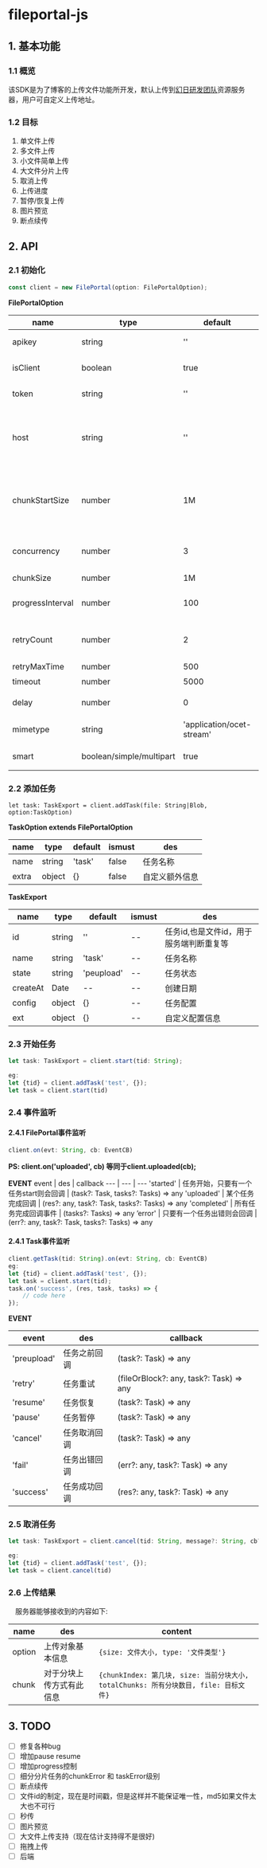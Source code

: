 # fileportal-js

## 1. 基本功能

### 1.1 概览

该SDK是为了博客的上传文件功能所开发，默认上传到[幻日研发团队](https://github.com/sundogrd)资源服务器，用户可自定义上传地址。

### 1.2 目标

1. 单文件上传
2. 多文件上传
3. 小文件简单上传
4. 大文件分片上传
5. 取消上传
6. 上传进度
7. 暂停/恢复上传
8. 图片预览
9. 断点续传

## 2. API

### 2.1 初始化

```javascript
const client = new FilePortal(option: FilePortalOption);
```
**FilePortalOption**

name | type | default | ismust |des
---- | --- | --- | --- | ---
apikey | string | '' | true | 注册apikey
isClient | boolean | true | false | 是否是客户端
token | string | '' | true | 身份token
host | string | '' | false | 全局的上传地址，可被任务上传地址覆盖
chunkStartSize | number | 1M | false | 默认上传方式时文件大于多少自动分片
concurrency | number | 3 | false | 分片上传时并发请求数
chunkSize | number | 1M | false | 分片大小
progressInterval | number | 100 | false | progress tricker 间隔时间
retryCount | number | 2 | false | 请求失败自动重试次数
retryMaxTime | number | 500 | false | 重试间隔
timeout | number | 5000 | false | 超时时间
delay | number | 0 | false | 延迟请求发送时间
mimetype | string | 'application/ocet-stream' | false | 默认文件类型
smart | boolean/simple/multipart | true | false | 是否智能分片


### 2.2 添加任务

```
let task: TaskExport = client.addTask(file: String|Blob, option:TaskOption) 
```

**TaskOption extends FilePortalOption**

name | type | default | ismust |des
---- | --- | --- | --- | ---
name | string | 'task' | false | 任务名称
extra | object | {} | false | 自定义额外信息


**TaskExport**

name | type | default | ismust |des
---- | --- | --- | --- | ---
id | string | '' | -- | 任务id,也是文件id，用于服务端判断重复等
name | string | 'task' | -- | 任务名称
state | string | 'peupload' | -- | 任务状态
createAt | Date | -- | -- | 创建日期
config | object | {} | -- | 任务配置
ext | object | {} | -- | 自定义配置信息

### 2.3 开始任务

```javascript
let task: TaskExport = client.start(tid: String);

eg: 
let {tid} = client.addTask('test', {});
let task = client.start(tid) 
```

### 2.4 事件监听

#### 2.4.1 FilePortal事件监听

```javascript
client.on(evt: String, cb: EventCB)
```
**PS: client.on('uploaded', cb) 等同于client.uploaded(cb);**


**EVENT**
event | des | callback
--- | --- | ---
'started' | 任务开始，只要有一个任务start则会回调 | (task?: Task, tasks?: Tasks) => any
'uploaded' | 某个任务完成回调 | (res?: any, task?: Task, tasks?: Tasks) => any
'completed' | 所有任务完成回调事件 | (tasks?: Tasks) => any
’error' | 只要有一个任务出错则会回调 | (err?: any, task?: Task, tasks?: Tasks) => any

#### 2.4.1 Task事件监听

```javascript
client.getTask(tid: String).on(evt: String, cb: EventCB) 
eg: 
let {tid} = client.addTask('test', {});
let task = client.start(tid);
task.on('success', (res, task, tasks) => {
    // code here
});
```
**EVENT**

event | des | callback
--- | --- | ---
'preupload' | 任务之前回调 | (task?: Task) => any
'retry' | 任务重试 | (fileOrBlock?: any, task?: Task) => any
'resume' | 任务恢复 | (task?: Task) => any
'pause' | 任务暂停 | (task?: Task) => any
'cancel' | 任务取消回调 | (task?: Task) => any
'fail' | 任务出错回调 | (err?: any, task?: Task) => any
'success' | 任务成功回调 | (res?: any, task?: Task) => any

### 2.5 取消任务

```javascript
let task: TaskExport = client.cancel(tid: String, message?: String, cb?: (task?: Task) => any);

eg: 
let {tid} = client.addTask('test', {});
let task = client.cancel(tid) 
```

### 2.6 上传结果

&emsp;服务器能够接收到的内容如下:


name | des | content
--- | --- | ---
option | 上传对象基本信息 | `{size: 文件大小, type: '文件类型'}`
chunk | 对于分块上传方式有此信息 | `{chunkIndex: 第几块, size: 当前分块大小,  totalChunks: 所有分块数目, file: 目标文件}`


## 3. TODO

- [ ] 修复各种bug
- [ ] 增加pause resume
- [ ] 增加progress控制
- [ ] 细分分片任务的chunkError 和 taskError级别
- [ ] 断点续传
- [ ] 文件id的制定，现在是时间戳，但是这样并不能保证唯一性，md5如果文件太大也不可行
- [ ] 秒传
- [ ] 图片预览
- [ ] 大文件上传支持（现在估计支持得不是很好)
- [ ] 拖拽上传
- [ ] 后端